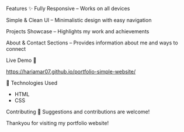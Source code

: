 Features ✨
Fully Responsive – Works on all devices

Simple & Clean UI – Minimalistic design with easy navigation

Projects Showcase – Highlights my work and achievements

About & Contact Sections – Provides information about me and ways to connect

Live Demo 🚀

https://hariamar07.github.io/portfolio-simple-website/

🚀 Technologies Used
  - HTML
  - CSS

Contributing 🤝
Suggestions and contributions are welcome!

Thankyou for visiting my portfolio website!
